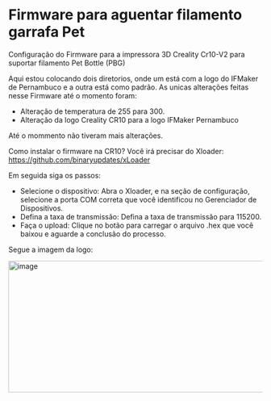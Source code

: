 # Firmware para aguentar filamento garrafa Pet
Configuração do Firmware para a impressora 3D Creality Cr10-V2 para suportar filamento Pet Bottle (PBG)

Aqui estou colocando dois diretorios, onde um está com a logo do IFMaker de Pernambuco e a outra está como padrão.
As unicas alterações feitas nesse Firmware até o momento foram:

- Alteração de temperatura de 255 para 300.
- Alteração da logo Creality CR10 para a logo IFMaker Pernambuco

Até o mommento não tiveram mais alterações.

Como instalar o firmware na CR10?
Você irá precisar do Xloader:
https://github.com/binaryupdates/xLoader

Em seguida siga os passos:
- Selecione o dispositivo: Abra o Xloader, e na seção de configuração, selecione a porta COM correta que você identificou no Gerenciador de Dispositivos. 
- Defina a taxa de transmissão: Defina a taxa de transmissão para 115200. 
- Faça o upload: Clique no botão para carregar o arquivo .hex que você baixou e aguarde a conclusão do processo. 

Segue a imagem da logo:


<img width="516" height="261" alt="image" src="https://github.com/user-attachments/assets/e5ec761c-f99d-4f7b-85b5-f8885908c154" />

